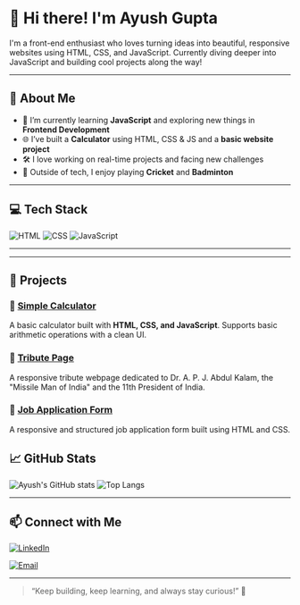 # 👋 Hi there! I'm Ayush Gupta

I'm a front-end enthusiast who loves turning ideas into beautiful, responsive websites using HTML, CSS, and JavaScript. Currently diving deeper into JavaScript and building cool projects along the way!

---

## 🌱 About Me

- 🔭 I’m currently learning **JavaScript** and exploring new things in **Frontend Development**
- 🌐 I’ve built a **Calculator** using HTML, CSS & JS and a **basic website project**
- 🛠️ I love working on real-time projects and facing new challenges
- 🏏 Outside of tech, I enjoy playing **Cricket** and **Badminton**

---

## 💻 Tech Stack

![HTML](https://img.shields.io/badge/-HTML5-orange?style=flat-square&logo=html5)
![CSS](https://img.shields.io/badge/-CSS3-blue?style=flat-square&logo=css3)
![JavaScript](https://img.shields.io/badge/-JavaScript-yellow?style=flat-square&logo=javascript)

---
---

## 🚀 Projects

### 🔢 [Simple Calculator](https://ayushamu.github.io/calculator/)
A basic calculator built with **HTML, CSS, and JavaScript**. Supports basic arithmetic operations with a clean UI.

### 🥰 [Tribute Page](https://ayushamu.github.io/abdul-kalam-tribute/)
A responsive tribute webpage dedicated to Dr. A. P. J. Abdul Kalam, the "Missile Man of India" and the 11th President of India.

### 📃 [Job Application Form](https://ayushamu.github.io/job-application-form/)
A responsive and structured job application form built using HTML and CSS. 




## 📈 GitHub Stats

![Ayush's GitHub stats](https://github-readme-stats.vercel.app/api?username=Ayushamu&show_icons=true&theme=radical)
![Top Langs](https://github-readme-stats.vercel.app/api/top-langs/?username=Ayushamu&layout=compact&theme=radical)

---

## 📫 Connect with Me
[![LinkedIn](https://img.shields.io/badge/LinkedIn-Connect-blue?logo=linkedin)](https://www.linkedin.com/in/ayush-gupta-amu/)


[![Email](https://img.shields.io/badge/Gmail-ayushcmf@gmail.com-red?style=flat-square&logo=gmail)](mailto:ayushcmf@gmail.com)

---

> “Keep building, keep learning, and always stay curious!” 🚀

<!--
**ayushamu/Ayushamu** is a ✨ _special_ ✨ repository because its `README.md` (this file) appears on your GitHub profile.

Here are some ideas to get you started:

- 🔭 I’m currently working on ...
- 🌱 I’m currently learning ...
- 👯 I’m looking to collaborate on ...
- 🤔 I’m looking for help with ...
- 💬 Ask me about ...
- 📫 How to reach me: ...
- 😄 Pronouns: ...
- ⚡ Fun fact: ...
-->
